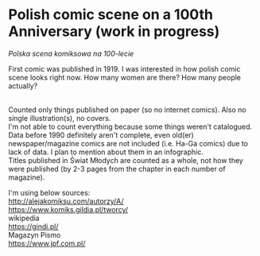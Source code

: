# Polish comic scene on a 100th Anniversary (work in progress)
*Polska scena komiksowa na 100-lecie*


First comic was published in 1919. I was interested in how polish comic scene looks right now. How many women are there? How many people actually? 

<br>Counted only things published on paper (so no internet comics). Also no single illustration(s), no covers.
<br>I'm not able to count everything because some things weren't catalogued. Data before 1990 definitely aren't complete, even old(er) newspaper/magazine comics are not included (i.e. Ha-Ga comics) due to lack of data. I plan to mention about them in an infographic.
<br>Titles published in Świat Młodych are counted as a whole, not how they were published (by 2-3 pages from the chapter in each number of magazine).

I'm using below sources:
<br>http://alejakomiksu.com/autorzy/A/
<br>https://www.komiks.gildia.pl/tworcy/
<br>wikipedia
<br>https://gindi.pl/
<br>Magazyn Pismo
<br>https://www.jpf.com.pl/
